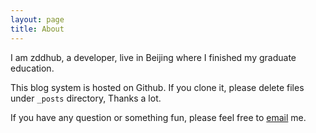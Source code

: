 ```yaml
---
layout: page
title: About
---
```


I am zddhub, a developer, live in Beijing where I finished my graduate education.

This blog system is hosted on Github. If you clone it, please delete files under `_posts` directory, Thanks a lot.

If you have any question or something fun, please feel free to [email](mailto:zddhub@gmail.com) me.
